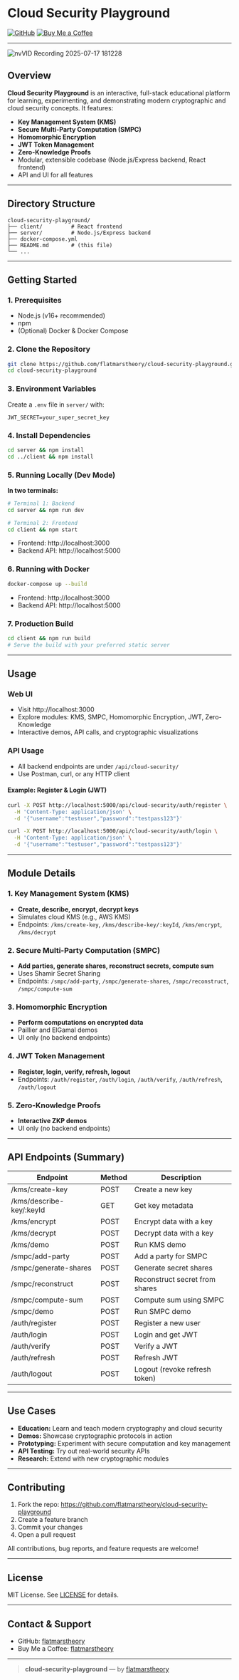 # Cloud Security Playground

[![GitHub](https://img.shields.io/github/stars/flatmarstheory/cloud-security-playground?style=social)](https://github.com/flatmarstheory/cloud-security-playground)
[![Buy Me a Coffee](https://img.shields.io/badge/Buy%20Me%20A%20Coffee-flatmarstheory-yellow?logo=buy-me-a-coffee)](https://www.buymeacoffee.com/flatmarstheory)

---

![nvVID Recording 2025-07-17 181228](https://github.com/user-attachments/assets/c6b30ecb-2087-469d-9819-464b4168699b)


## Overview

**Cloud Security Playground** is an interactive, full-stack educational platform for learning, experimenting, and demonstrating modern cryptographic and cloud security concepts. It features:

- **Key Management System (KMS)**
- **Secure Multi-Party Computation (SMPC)**
- **Homomorphic Encryption**
- **JWT Token Management**
- **Zero-Knowledge Proofs**
- Modular, extensible codebase (Node.js/Express backend, React frontend)
- API and UI for all features

---

## Directory Structure

```
cloud-security-playground/
├── client/         # React frontend
├── server/         # Node.js/Express backend
├── docker-compose.yml
├── README.md       # (this file)
└── ...
```

---

## Getting Started

### 1. Prerequisites
- Node.js (v16+ recommended)
- npm
- (Optional) Docker & Docker Compose

### 2. Clone the Repository
```bash
git clone https://github.com/flatmarstheory/cloud-security-playground.git
cd cloud-security-playground
```

### 3. Environment Variables
Create a `.env` file in `server/` with:
```
JWT_SECRET=your_super_secret_key
```

### 4. Install Dependencies
```bash
cd server && npm install
cd ../client && npm install
```

### 5. Running Locally (Dev Mode)
**In two terminals:**
```bash
# Terminal 1: Backend
cd server && npm run dev

# Terminal 2: Frontend
cd client && npm start
```
- Frontend: http://localhost:3000
- Backend API: http://localhost:5000

### 6. Running with Docker
```bash
docker-compose up --build
```
- Frontend: http://localhost:3000
- Backend API: http://localhost:5000

### 7. Production Build
```bash
cd client && npm run build
# Serve the build with your preferred static server
```

---

## Usage

### Web UI
- Visit http://localhost:3000
- Explore modules: KMS, SMPC, Homomorphic Encryption, JWT, Zero-Knowledge
- Interactive demos, API calls, and cryptographic visualizations

### API Usage
- All backend endpoints are under `/api/cloud-security/`
- Use Postman, curl, or any HTTP client

#### Example: Register & Login (JWT)
```bash
curl -X POST http://localhost:5000/api/cloud-security/auth/register \
  -H 'Content-Type: application/json' \
  -d '{"username":"testuser","password":"testpass123"}'

curl -X POST http://localhost:5000/api/cloud-security/auth/login \
  -H 'Content-Type: application/json' \
  -d '{"username":"testuser","password":"testpass123"}'
```

---

## Module Details

### 1. Key Management System (KMS)
- **Create, describe, encrypt, decrypt keys**
- Simulates cloud KMS (e.g., AWS KMS)
- Endpoints: `/kms/create-key`, `/kms/describe-key/:keyId`, `/kms/encrypt`, `/kms/decrypt`

### 2. Secure Multi-Party Computation (SMPC)
- **Add parties, generate shares, reconstruct secrets, compute sum**
- Uses Shamir Secret Sharing
- Endpoints: `/smpc/add-party`, `/smpc/generate-shares`, `/smpc/reconstruct`, `/smpc/compute-sum`

### 3. Homomorphic Encryption
- **Perform computations on encrypted data**
- Paillier and ElGamal demos
- UI only (no backend endpoints)

### 4. JWT Token Management
- **Register, login, verify, refresh, logout**
- Endpoints: `/auth/register`, `/auth/login`, `/auth/verify`, `/auth/refresh`, `/auth/logout`

### 5. Zero-Knowledge Proofs
- **Interactive ZKP demos**
- UI only (no backend endpoints)

---

## API Endpoints (Summary)

| Endpoint                        | Method | Description                       |
|---------------------------------|--------|-----------------------------------|
| /kms/create-key                 | POST   | Create a new key                  |
| /kms/describe-key/:keyId        | GET    | Get key metadata                  |
| /kms/encrypt                    | POST   | Encrypt data with a key           |
| /kms/decrypt                    | POST   | Decrypt data with a key           |
| /kms/demo                       | POST   | Run KMS demo                      |
| /smpc/add-party                 | POST   | Add a party for SMPC              |
| /smpc/generate-shares           | POST   | Generate secret shares            |
| /smpc/reconstruct               | POST   | Reconstruct secret from shares    |
| /smpc/compute-sum               | POST   | Compute sum using SMPC            |
| /smpc/demo                      | POST   | Run SMPC demo                     |
| /auth/register                  | POST   | Register a new user               |
| /auth/login                     | POST   | Login and get JWT                 |
| /auth/verify                    | POST   | Verify a JWT                      |
| /auth/refresh                   | POST   | Refresh JWT                       |
| /auth/logout                    | POST   | Logout (revoke refresh token)     |

---

## Use Cases
- **Education:** Learn and teach modern cryptography and cloud security
- **Demos:** Showcase cryptographic protocols in action
- **Prototyping:** Experiment with secure computation and key management
- **API Testing:** Try out real-world security APIs
- **Research:** Extend with new cryptographic modules

---

## Contributing

1. Fork the repo: https://github.com/flatmarstheory/cloud-security-playground
2. Create a feature branch
3. Commit your changes
4. Open a pull request

All contributions, bug reports, and feature requests are welcome!

---

## License

MIT License. See [LICENSE](LICENSE) for details.

---

## Contact & Support

- GitHub: [flatmarstheory](https://github.com/flatmarstheory)
- Buy Me a Coffee: [flatmarstheory](https://www.buymeacoffee.com/flatmarstheory)

---

> **cloud-security-playground** — by [flatmarstheory](https://github.com/flatmarstheory) 
